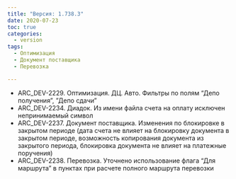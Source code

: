 ```yaml
---
title: "Версия: 1.738.3"
date: 2020-07-23
toc: true
categories:
  - version
tags:
  - Оптимизация
  - Документ поставщика
  - Перевозка

---
```


-   ARC_DEV-2229. Оптимизация. ДЦ. Авто. Фильтры по полям “Депо получения”, ”Депо сдачи”
-   ARC_DEV-2234. Диадок. Из имени файла счета на оплату исключен непринимаемый символ
-   ARC_DEV-2237. Документ поставщика. Изменения по блокировке в закрытом периоде (дата счета не влияет на блокировку документа в закрытом периоде, возможность копирования документа из закрытого периода, блокировка документа не влияет на платежные поручения)
-   ARC_DEV-2238. Перевозка. Уточнено использование флага “Для маршрута” в пунктах при расчете полного маршрута перевозки
